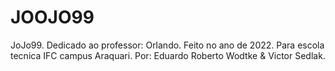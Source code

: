 # JOOJO99
JoJo99.
Dedicado ao professor: Orlando.
Feito no ano de 2022.
Para escola tecnica IFC campus Araquari.
Por: Eduardo Roberto Wodtke & Victor Sedlak.

